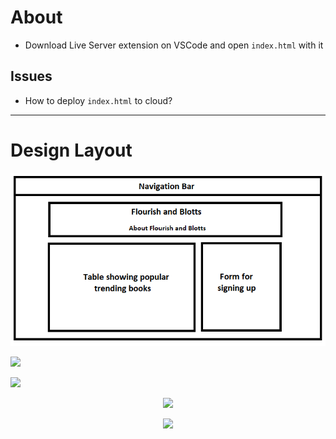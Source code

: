 
# About
- Download Live Server extension on VSCode and open `index.html` with it

## Issues
- How to deploy `index.html` to cloud?

-------------------------------------------------------------------------------------------------

# Design Layout
<p align="center">
  <img src="requirements/indexhtmllayout.png">
  <p>
  <img src="/learn-bootstrap/requirements/layoutwithborder.png">
  <p>
  <img src="/learn-bootstrap/requirements/mainpagelarge.png">
  <p align="center">
  <img src="/bootstrapPractice/requirements/mainpagemedium.jpeg">
  <p align="center">
  <img src="/learn-bootstrap/requirements/smallscreen.gif">
</p>
